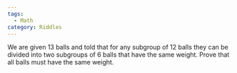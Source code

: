 ```yaml
---
tags:
  - Math
category: Riddles
---
```


We are given 13 balls and told that for any subgroup of 12 balls they can be divided into two subgroups of 6 balls that have the same weight. Prove that all balls must have the same  weight.

